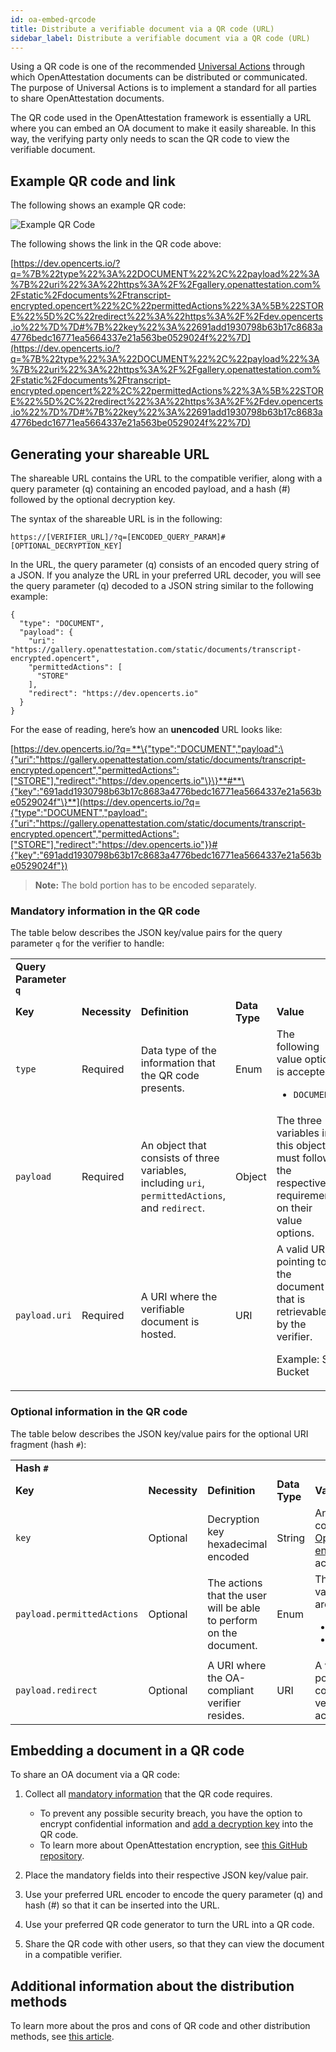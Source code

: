 ```yaml
---
id: oa-embed-qrcode
title: Distribute a verifiable document via a QR code (URL)
sidebar_label: Distribute a verifiable document via a QR code (URL)
---
```


Using a QR code is one of the recommended [Universal Actions](https://github.com/Open-Attestation/adr/blob/master/universal_actions.md#universal-actions-for-open-attestation-documents) through which OpenAttestation documents can be distributed or communicated. The purpose of Universal Actions is to implement a standard for all parties to share OpenAttestation documents.

The QR code used in the OpenAttestation framework is essentially a URL where you can embed an OA document to make it easily shareable. In this way, the verifying party only needs to scan the QR code to view the verifiable document.

## Example QR code and link

The following shows an example QR code:

![Example QR Code](/docs/distribute-section/oa-embed-qrcode/example-qrcode.png)

The following shows the link in the QR code above:

[https://dev.opencerts.io/?q=%7B%22type%22%3A%22DOCUMENT%22%2C%22payload%22%3A%7B%22uri%22%3A%22https%3A%2F%2Fgallery.openattestation.com%2Fstatic%2Fdocuments%2Ftranscript-encrypted.opencert%22%2C%22permittedActions%22%3A%5B%22STORE%22%5D%2C%22redirect%22%3A%22https%3A%2F%2Fdev.opencerts.io%22%7D%7D#%7B%22key%22%3A%22691add1930798b63b17c8683a4776bedc16771ea5664337e21a563be0529024f%22%7D](https://dev.opencerts.io/?q=%7B%22type%22%3A%22DOCUMENT%22%2C%22payload%22%3A%7B%22uri%22%3A%22https%3A%2F%2Fgallery.openattestation.com%2Fstatic%2Fdocuments%2Ftranscript-encrypted.opencert%22%2C%22permittedActions%22%3A%5B%22STORE%22%5D%2C%22redirect%22%3A%22https%3A%2F%2Fdev.opencerts.io%22%7D%7D#%7B%22key%22%3A%22691add1930798b63b17c8683a4776bedc16771ea5664337e21a563be0529024f%22%7D)

## Generating your shareable URL

The shareable URL contains the URL to the compatible verifier, along with a query parameter (q) containing an encoded payload, and a hash (#) followed by the optional decryption key.

The syntax of the shareable URL is in the following:

```
https://[VERIFIER_URL]/?q=[ENCODED_QUERY_PARAM]#[OPTIONAL_DECRYPTION_KEY]
```

In the URL, the query parameter (q) consists of an encoded query string of a JSON. If you analyze the URL in your preferred URL decoder, you will see the query parameter (q) decoded to a JSON string similar to the following example:

```
{
  "type": "DOCUMENT",
  "payload": {
    "uri": "https://gallery.openattestation.com/static/documents/transcript-encrypted.opencert",
    "permittedActions": [
      "STORE"
    ],
    "redirect": "https://dev.opencerts.io"
  }
}
```

For the ease of reading, here’s how an **unencoded** URL looks like:

[https://dev.opencerts.io/?q= **\{"type":"DOCUMENT","payload":\{"uri":"https://gallery.openattestation.com/static/documents/transcript-encrypted.opencert","permittedActions":["STORE"],"redirect":"https://dev.opencerts.io"\}\}**#**\{"key":"691add1930798b63b17c8683a4776bedc16771ea5664337e21a563be0529024f"\}**](https://dev.opencerts.io/?q={"type":"DOCUMENT","payload":{"uri":"https://gallery.openattestation.com/static/documents/transcript-encrypted.opencert","permittedActions":["STORE"],"redirect":"https://dev.opencerts.io"}}#{"key":"691add1930798b63b17c8683a4776bedc16771ea5664337e21a563be0529024f"})

> **Note:** The bold portion has to be encoded separately.

### Mandatory information in the QR code

The table below describes the JSON key/value pairs for the query parameter `q` for the verifier to handle:

<table>
  <tr>
   <td><strong>Query Parameter <code>q</code></strong></td>
  </tr>
  <tr>
   <td><strong>Key</strong></td>
   <td><strong>Necessity</strong></td>
   <td><strong>Definition</strong></td>
   <td><strong>Data Type</strong></td>
   <td><strong>Value</strong></td>
  </tr>
  <tr>
   <td><code>type</code></td>
   <td>Required</td>
   <td>Data type of the information that the QR code presents.</td>
   <td>Enum</td>
   <td>The following value option is accepted:
<ul><li><code>DOCUMENT</code></li></ul></td>
  </tr>
  <tr>
   <td><code>payload</code></td>
   <td>Required</td>
   <td>An object that consists of three variables, including <code>uri</code>, <code>permittedActions</code>, and <code>redirect</code>.</td>
   <td>Object</td>
   <td>The three variables in this object must follow the respective requirements on their value options.</td>
  </tr>
  <tr>
   <td><code>payload.uri</code></td>
   <td>Required</td>
   <td>A URI where the verifiable document is hosted.</td>
   <td>URI</td>
   <td>A valid URI pointing to the document that is retrievable by the verifier. 
<p>Example: S3 Bucket</p></td>
  </tr>
</table>

### Optional information in the QR code

The table below describes the JSON key/value pairs for the optional URI fragment (hash `#`):

<table>
  <tr>
   <td><strong>Hash <code>#</code></strong></td>
  </tr>

  <tr>
   <td><strong>Key</strong></td>
   <td><strong>Necessity</strong></td>
   <td><strong>Definition</strong></td>
   <td><strong>Data Type</strong></td>
   <td><strong>Value</strong></td>
  </tr>

  <tr>
   <td><code>key</code></td>
   <td>Optional</td>
   <td>Decryption key hexadecimal encoded</td>
   <td>String</td>
   <td>Any key compliant with <a href="https://github.com/Open-Attestation/oa-encryption">OpenAttestation encryption</a> is accepted.</td>
  </tr>

  <tr>
    <td><code>payload.permittedActions</code></td>
    <td>Optional</td>
    <td>The actions that the user will be able to perform on the document.</td>
    <td>Enum</td>
    <td>
    The following value options are accepted:
  <ul>

  <li><code>VIEW</code></li>

  <li><code>STORE</code></li>

  </ul>
  </td>
  </tr>
    
  <tr>
    <td><code>payload.redirect</code></td>
    <td>Optional</td>
    <td>A URI where the OA-compliant verifier resides.</td>
    <td>URI</td>
    <td>A valid URI pointing to any compatible verifier is accepted.</td>
    </tr>

</table>

## Embedding a document in a QR code

To share an OA document via a QR code:

1. Collect all [mandatory information](#mandatory-information-in-the-qr-code) that the QR code requires.

   - To prevent any possible security breach, you have the option to encrypt confidential information and [add a decryption key](#optional-information-in-the-qr-code) into the QR code.
   - To learn more about OpenAttestation encryption, see [this GitHub repository](https://github.com/Open-Attestation/oa-encryption).

2. Place the mandatory fields into their respective JSON key/value pair.

3. Use your preferred URL encoder to encode the query parameter (q) and hash (#) so that it can be inserted into the URL.

4. Use your preferred QR code generator to turn the URL into a QR code.

5. Share the QR code with other users, so that they can view the document in a compatible verifier.

## Additional information about the distribution methods

To learn more about the pros and cons of QR code and other distribution methods, see [this article](/docs/faq-section/faq04).
